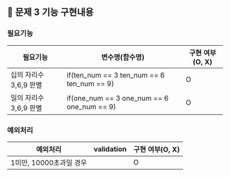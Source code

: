 ## 🚀 문제 3 기능 구현내용

### 필요기능


| 필요기능               | 변수명(함수명) | 구현 여부(O, X) |
|--------------------|----------|-------------|
| 십의 자리수 3,6,9 판별    | if(ten_num == 3 ten_num == 6 ten_num == 9) | O           |
| 일의 자리수 3,6,9 판별 |  if(one_num == 3  one_num == 6 one_num == 9)        | O           |


### 예외처리

| 예외처리             | validation | 구현 여부(O, X) |
|------------------|------------|-------------|
| 1미만, 10000초과일 경우 |  | O           |